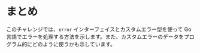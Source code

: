 # まとめ

このチャレンジでは、`error` インターフェイスとカスタムエラー型を使って Go 言語でエラーを処理する方法を示します。また、カスタムエラーのデータをプログラム的にどのように使うかも示しています。
